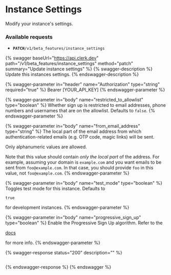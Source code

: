 # Instance Settings

Modify your instance's settings.

### Available requests

* **`PATCH`**`/v1/beta_features/instance_settings`

{% swagger baseUrl="https://api.clerk.dev" path="/v1/beta_features/instance_settings" method="patch" summary="Update instance settings" %}
{% swagger-description %}
Update this instances settings.
{% endswagger-description %}

{% swagger-parameter in="header" name="Authorization" type="string" required="true" %}
Bearer [YOUR_API_KEY]
{% endswagger-parameter %}

{% swagger-parameter in="body" name="restricted_to_allowlist" type="boolean" %}
Whether sign up is restricted to email addresses, phone numbers and usernames that are on the allowlist.  Defaults to `false`.
{% endswagger-parameter %}

{% swagger-parameter in="body" name="from_email_address" type="string" %}
The local part of the email address from which authentication-related emails (e.g. OTP code, magic links) will be sent.



Only alphanumeric values are allowed.



Note that this value should contain _only the local part_ of the address. For example, assuming your domain is `example.com` and you want emails to be sent from `foo@example.com`. In that case, you should provide `foo` in this value, not `foo@example.com`. &#x20;
{% endswagger-parameter %}

{% swagger-parameter in="body" name="test_mode" type="boolean" %}
Toggles test mode for this instance. Defaults to 

`true`

 for development instances.
{% endswagger-parameter %}

{% swagger-parameter in="body" name="progressive_sign_up" type="boolean" %}
Enable the Progressive Sign Up algorithm. Refer to the 

[docs](https://clerk.dev/docs/main-concepts/sign-up-flow#progressive-sign-up-beta)

 for more info.
{% endswagger-parameter %}

{% swagger-response status="200" description="" %}
```
```
{% endswagger-response %}
{% endswagger %}
